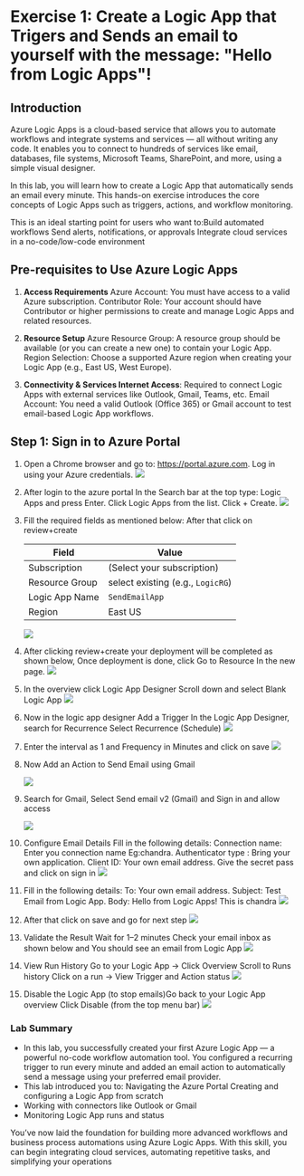 # Exercise 1: Create a Logic App that Trigers and Sends an email to yourself with the message: "Hello from Logic Apps"!

## Introduction
Azure Logic Apps is a cloud-based service that allows you to automate workflows and integrate systems and services — all without writing any code. It enables you to connect to hundreds of services like email, databases, file systems, Microsoft Teams, SharePoint, and more, using a simple visual designer.

In this lab, you will learn how to create a Logic App that automatically sends an email every minute. This hands-on exercise introduces the core concepts of Logic Apps such as triggers, actions, and workflow monitoring.

This is an ideal starting point for users who want to:Build automated workflows
Send alerts, notifications, or approvals
Integrate cloud services in a no-code/low-code environment

## Pre-requisites to Use Azure Logic Apps
1. **Access Requirements**
Azure Account: You must have access to a valid Azure subscription.
Contributor Role: Your account should have Contributor or higher permissions to create and manage Logic Apps and related resources.

2. **Resource Setup**
Azure Resource Group: A resource group should be available (or you can create a new one) to contain your Logic App.
Region Selection: Choose a supported Azure region when creating your Logic App (e.g., East US, West Europe).

3. **Connectivity & Services Internet Access**: Required to connect Logic Apps with external services like Outlook, Gmail, Teams, etc.
Email Account: You need a valid Outlook (Office 365) or Gmail account to test email-based Logic App workflows.

## Step 1: Sign in to Azure Portal
1. Open a Chrome browser and go to: https://portal.azure.com. Log in using your Azure credentials.
   ![](Images3/1.png)
   
1. After login to the azure portal In the Search bar at the top type: Logic Apps and press Enter. Click Logic Apps from the list. Click + Create.
   ![](Images3/2.png)
   
1. Fill the required fields as mentioned below: After that click on review+create

   | Field          | Value                        |
   | -------------- | ---------------------------- |
   | Subscription   | (Select your subscription)   |
   | Resource Group | select existing (e.g., `LogicRG`) |
   | Logic App Name | `SendEmailApp`               |
   | Region         | East US      |
 
     ![](Images3/5.png)
   
1. After clicking review+create your deployment will be completed as shown below, Once deployment is done, click Go to Resource In the new page.
   ![](Images3/6.png)

1. In the overview click Logic App Designer Scroll down and select Blank Logic App
    ![](Images3/7.png)

1. Now in the logic app designer Add a Trigger In the Logic App Designer, search for Recurrence Select Recurrence (Schedule)
    ![](Images3/8.png)

1. Enter the interval as 1 and Frequency in Minutes and click on save
   ![](Images3/9.png)

1. Now Add an Action to Send Email using Gmail

   ![](Images3/10.png)

1. Search for Gmail, Select Send email v2 (Gmail) and Sign in and allow access

    ![](Images3/11.png)

10. Configure Email Details Fill in the following details: Connection name: Enter you connection name Eg:chandra.  Authenticator type : Bring your own application. Client ID: Your own email address. Give the secret pass and click on sign in
    ![](Images3/13.png)

11. Fill in the following details: To: Your own email address. Subject: Test Email from Logic App. Body: Hello from Logic Apps! This is chandra
    ![](Images3/15.png)

12. After that click on save and go for next step
    ![](Images3/16.png)

13. Validate the Result Wait for 1–2 minutes Check your email inbox as shown below and You should see an email from Logic App
    ![](Images3/17.png)

14. View Run History Go to your Logic App → Click Overview Scroll to Runs history Click on a run → View Trigger and Action status
    ![](Images3/18.png)

15. Disable the Logic App (to stop emails)Go back to your Logic App overview Click Disable (from the top menu bar)
    ![](Images3/19.png)
   
### Lab Summary
-   In this lab, you successfully created your first Azure Logic App — a powerful no-code workflow automation tool. You configured a recurring trigger to run every minute and added an email action to automatically send a message using your preferred email provider.
-   This lab introduced you to: Navigating the Azure Portal Creating and configuring a Logic App from scratch
-   Working with connectors like Outlook or Gmail
-   Monitoring Logic App runs and status

You’ve now laid the foundation for building more advanced workflows and business process automations using Azure Logic Apps. With this skill, you can begin integrating cloud services, automating repetitive tasks, and simplifying your operations
